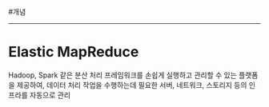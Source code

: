 #개념

---
# Elastic MapReduce

Hadoop, Spark 같은 분산 처리 프레임워크를 손쉽게 실행하고 관리할 수 있는 플랫폼을 제공하여, 데이터 처리 작업을 수행하는데 필요한 서버, 네트워크, 스토리지 등의 인프라를 자동으로 관리
